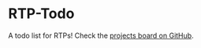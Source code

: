 # RTP-Todo

A todo list for RTPs! Check the [projects board on GitHub](https://github.com/ComputerScienceHouse/RTP-Todo/projects).

